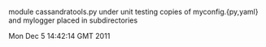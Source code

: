 module cassandratools.py under unit testing
copies of myconfig.{py,yaml} and mylogger placed in subdirectories


Mon Dec  5 14:42:14 GMT 2011
